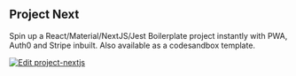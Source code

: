 ## Project Next

Spin up a React/Material/NextJS/Jest Boilerplate project instantly with PWA, Auth0 and Stripe inbuilt. Also available as a codesandbox template.

[![Edit project-nextjs](https://codesandbox.io/static/img/play-codesandbox.svg)](https://codesandbox.io/s/project-nextjs-6ctr8?fontsize=14&hidenavigation=1&theme=dark&view=preview)
